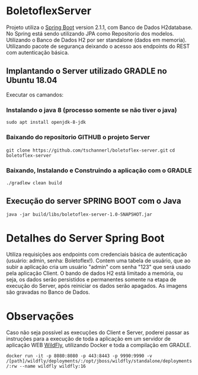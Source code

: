 # BoletoflexServer

Projeto utiliza o [Spring Boot](https://spring.io/projects/spring-boot) version 2.1.1, com Banco de Dados H2database.
No Spring está sendo utilizando JPA como Repositorio dos modelos. Utilizando o Banco de Dados H2 por ser standalone (dados em memoria). Utilizando pacote de segurança deixando o acesso aos endpoints do REST com autenticação básica.


## Implantando o Server utilizado GRADLE no Ubuntu 18.04
Executar os camandos:

### Instalando o java 8 (processo somente se não tiver o java)
`sudo apt install openjdk-8-jdk`

### Baixando do repositorio GITHUB o projeto Server
`git clone https://github.com/tschannerl/boletoflex-server.git`
`cd boletoflex-server`

### Baixando, Instalando e Construindo a aplicação com o GRADLE
`./gradlew clean build`

## Execução do server SPRING BOOT com o Java
`java -jar build/libs/boletoflex-server-1.0-SNAPSHOT.jar`

# Detalhes do Server Spring Boot
Utiliza requisições aos endpoints com credenciais básica de autenticação (usuário: admin, senha: Boletoflex!).
Contem uma tabela de usuário, que ao subir a aplicação cria um usuário "admin" com senha "123" que será usado pela aplicação Client.
O bando de dados H2 está limitado a memória, ou seja, os dados serão persistidos e permanentes somente na etapa de execução do Server, após reiniciar os dados serão apagados.
As imagens são gravadas no Banco de Dados.


# Observações
Caso não seja possível as execuções do Client e Server, poderei passar as instruções para a execução de toda a aplicação em um servidor de aplicação WEB [WildFly](https://wildfly.org/), utilizando Docker e toda a compilação em GRADLE.

`docker run -it -p 8080:8080 -p 443:8443 -p 9990:9990 -v /[path]/wildfly/deployments/:/opt/jboss/wildfly/standalone/deployments/:rw --name wildfly wildfly:16`


